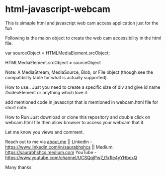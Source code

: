 # html-javascript-webcam

This is simaple html and javascript web cam access application just for the fun


Following is the maion object to create the web cam accessibility in the html file.


var sourceObject = HTMLMediaElement.srcObject;

HTMLMediaElement.srcObject = sourceObject


Note: A MediaStream, MediaSource, Blob, or File object (though see the compatibility table for what is actually supported).

How to use..
Just you need to create a specific size of div and give id name #videoElement or anything which love it.

add mentioned code in javascript that is mentioned in webcam.html file for short note.

How to Run
Just download or clone this repository and double click on webcam.html file then allow browser to access your webcam that it.

Let me know you views and comment.

Reach out to me via [about.me](https://about.me/saurabhshcs) || Linkedin - https://www.linkedin.com/in/saurabhshcs || Medium: https://saurabhshcs.medium.com
YouTube - https://www.youtube.com/channel/UCSQqjPw7_tfx1Ie4yYHbcxQ

Many thanks


